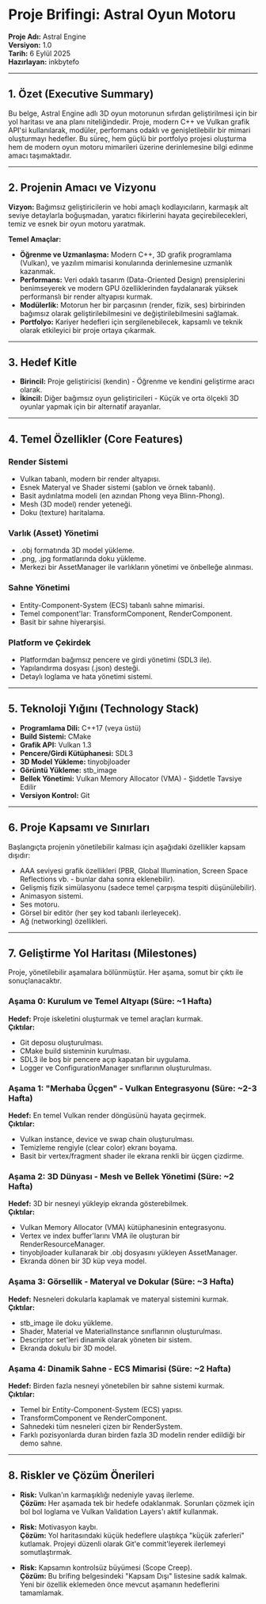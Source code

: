 # Proje Brifingi: Astral Oyun Motoru

**Proje Adı:** Astral Engine  
**Versiyon:** 1.0  
**Tarih:** 6 Eylül 2025  
**Hazırlayan:** inkbytefo  

---

## 1. Özet (Executive Summary)

Bu belge, Astral Engine adlı 3D oyun motorunun sıfırdan geliştirilmesi için bir yol haritası ve ana planı niteliğindedir. Proje, modern C++ ve Vulkan grafik API'si kullanılarak, modüler, performans odaklı ve genişletilebilir bir mimari oluşturmayı hedefler. Bu süreç, hem güçlü bir portfolyo projesi oluşturma hem de modern oyun motoru mimarileri üzerine derinlemesine bilgi edinme amacı taşımaktadır.

---

## 2. Projenin Amacı ve Vizyonu

**Vizyon:** Bağımsız geliştiricilerin ve hobi amaçlı kodlayıcıların, karmaşık alt seviye detaylarla boğuşmadan, yaratıcı fikirlerini hayata geçirebilecekleri, temiz ve esnek bir oyun motoru yaratmak.  

**Temel Amaçlar:**
- **Öğrenme ve Uzmanlaşma:** Modern C++, 3D grafik programlama (Vulkan), ve yazılım mimarisi konularında derinlemesine uzmanlık kazanmak.
- **Performans:** Veri odaklı tasarım (Data-Oriented Design) prensiplerini benimseyerek ve modern GPU özelliklerinden faydalanarak yüksek performanslı bir render altyapısı kurmak.
- **Modülerlik:** Motorun her bir parçasının (render, fizik, ses) birbirinden bağımsız olarak geliştirilebilmesini ve değiştirilebilmesini sağlamak.
- **Portfolyo:** Kariyer hedefleri için sergilenebilecek, kapsamlı ve teknik olarak etkileyici bir proje ortaya çıkarmak.

---

## 3. Hedef Kitle

- **Birincil:** Proje geliştiricisi (kendin) - Öğrenme ve kendini geliştirme aracı olarak.
- **İkincil:** Diğer bağımsız oyun geliştiricileri - Küçük ve orta ölçekli 3D oyunlar yapmak için bir alternatif arayanlar.

---

## 4. Temel Özellikler (Core Features)

### Render Sistemi
- Vulkan tabanlı, modern bir render altyapısı.
- Esnek Materyal ve Shader sistemi (şablon ve örnek tabanlı).
- Basit aydınlatma modeli (en azından Phong veya Blinn-Phong).
- Mesh (3D model) render yeteneği.
- Doku (texture) haritalama.

### Varlık (Asset) Yönetimi
- .obj formatında 3D model yükleme.
- .png, .jpg formatlarında doku yükleme.
- Merkezi bir AssetManager ile varlıkların yönetimi ve önbelleğe alınması.

### Sahne Yönetimi
- Entity-Component-System (ECS) tabanlı sahne mimarisi.
- Temel component'lar: TransformComponent, RenderComponent.
- Basit bir sahne hiyerarşisi.

### Platform ve Çekirdek
- Platformdan bağımsız pencere ve girdi yönetimi (SDL3 ile).
- Yapılandırma dosyası (.json) desteği.
- Detaylı loglama ve hata yönetimi sistemi.

---

## 5. Teknoloji Yığını (Technology Stack)

- **Programlama Dili:** C++17 (veya üstü)  
- **Build Sistemi:** CMake  
- **Grafik API:** Vulkan 1.3  
- **Pencere/Girdi Kütüphanesi:** SDL3  
- **3D Model Yükleme:** tinyobjloader  
- **Görüntü Yükleme:** stb_image  
- **Bellek Yönetimi:** Vulkan Memory Allocator (VMA) - Şiddetle Tavsiye Edilir  
- **Versiyon Kontrol:** Git  

---

## 6. Proje Kapsamı ve Sınırları

Başlangıçta projenin yönetilebilir kalması için aşağıdaki özellikler kapsam dışıdır:

- AAA seviyesi grafik özellikleri (PBR, Global Illumination, Screen Space Reflections vb. - bunlar daha sonra eklenebilir).  
- Gelişmiş fizik simülasyonu (sadece temel çarpışma tespiti düşünülebilir).  
- Animasyon sistemi.  
- Ses motoru.  
- Görsel bir editör (her şey kod tabanlı ilerleyecek).  
- Ağ (networking) özellikleri.  

---

## 7. Geliştirme Yol Haritası (Milestones)

Proje, yönetilebilir aşamalara bölünmüştür. Her aşama, somut bir çıktı ile sonuçlanacaktır.

### Aşama 0: Kurulum ve Temel Altyapı (Süre: ~1 Hafta)
**Hedef:** Proje iskeletini oluşturmak ve temel araçları kurmak.  
**Çıktılar:**
- Git deposu oluşturulması.  
- CMake build sisteminin kurulması.  
- SDL3 ile boş bir pencere açıp kapatan bir uygulama.  
- Logger ve ConfigurationManager sınıflarının oluşturulması.  

### Aşama 1: "Merhaba Üçgen" - Vulkan Entegrasyonu (Süre: ~2-3 Hafta)
**Hedef:** En temel Vulkan render döngüsünü hayata geçirmek.  
**Çıktılar:**
- Vulkan instance, device ve swap chain oluşturulması.  
- Temizleme rengiyle (clear color) ekranı boyama.  
- Basit bir vertex/fragment shader ile ekrana renkli bir üçgen çizdirme.  

### Aşama 2: 3D Dünyası - Mesh ve Bellek Yönetimi (Süre: ~2 Hafta)
**Hedef:** 3D bir nesneyi yükleyip ekranda gösterebilmek.  
**Çıktılar:**
- Vulkan Memory Allocator (VMA) kütüphanesinin entegrasyonu.  
- Vertex ve index buffer'larını VMA ile oluşturan bir RenderResourceManager.  
- tinyobjloader kullanarak bir .obj dosyasını yükleyen AssetManager.  
- Ekranda dönen bir 3D küp veya model.  

### Aşama 3: Görsellik - Materyal ve Dokular (Süre: ~3 Hafta)
**Hedef:** Nesneleri dokularla kaplamak ve materyal sistemini kurmak.  
**Çıktılar:**
- stb_image ile doku yükleme.  
- Shader, Material ve MaterialInstance sınıflarının oluşturulması.  
- Descriptor set'leri dinamik olarak yöneten bir sistem.  
- Ekranda dokulu bir 3D model.  

### Aşama 4: Dinamik Sahne - ECS Mimarisi (Süre: ~2 Hafta)
**Hedef:** Birden fazla nesneyi yönetebilen bir sahne sistemi kurmak.  
**Çıktılar:**
- Temel bir Entity-Component-System (ECS) yapısı.  
- TransformComponent ve RenderComponent.  
- Sahnedeki tüm nesneleri çizen bir RenderSystem.  
- Farklı pozisyonlarda duran birden fazla 3D modelin render edildiği bir demo sahne.  

---

## 8. Riskler ve Çözüm Önerileri

- **Risk:** Vulkan'ın karmaşıklığı nedeniyle yavaş ilerleme.  
  **Çözüm:** Her aşamada tek bir hedefe odaklanmak. Sorunları çözmek için bol bol loglama ve Vulkan Validation Layers'ı aktif kullanmak.  

- **Risk:** Motivasyon kaybı.  
  **Çözüm:** Yol haritasındaki küçük hedeflere ulaştıkça "küçük zaferleri" kutlamak. Projeyi düzenli olarak Git'e commit'leyerek ilerlemeyi somutlaştırmak.  

- **Risk:** Kapsamın kontrolsüz büyümesi (Scope Creep).  
  **Çözüm:** Bu brifing belgesindeki "Kapsam Dışı" listesine sadık kalmak. Yeni bir özellik eklemeden önce mevcut aşamanın hedeflerini tamamlamak.
